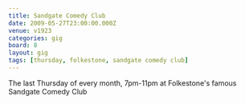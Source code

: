 ```yaml
---
title: Sandgate Comedy Club
date: 2009-05-27T23:00:00.000Z
venue: v1923
categories: gig
board: 8
layout: gig
tags: [thursday, folkestone, sandgate comedy club]
---
```

The last Thursday of every month, 7pm-11pm at Folkestone's famous Sandgate Comedy Club